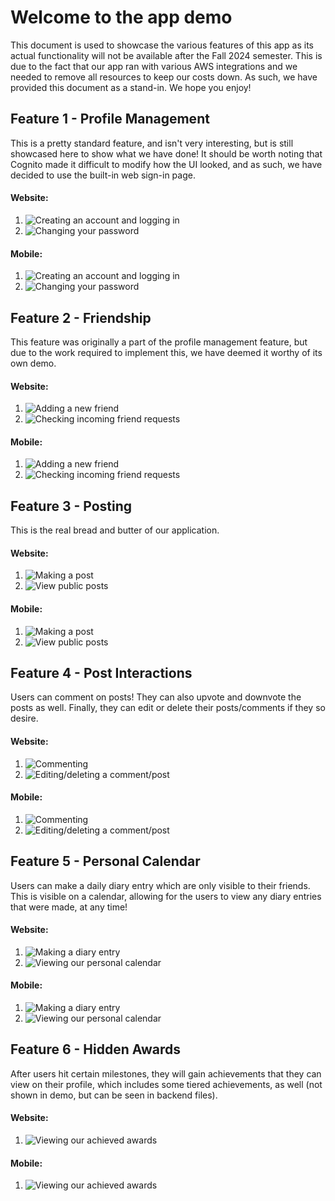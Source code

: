 # Welcome to the app demo
This document is used to showcase the various features of this app as its actual functionality will not be available after the Fall 2024 semester. This is due to the fact that our app ran with various AWS integrations and we needed to remove all resources to keep our costs down. As such, we have provided this document as a stand-in. We hope you enjoy!

## Feature 1 - Profile Management
This is a pretty standard feature, and isn't very interesting, but is still showcased here to show what we have done! It should be worth noting that Cognito made it difficult to modify how the UI looked, and as such, we have decided to use the built-in web sign-in page.
#### Website:
1. ![Creating an account and logging in]()
2. ![Changing your password]()
#### Mobile:
1. ![Creating an account and logging in]()
2. ![Changing your password]()

## Feature 2 - Friendship
This feature was originally a part of the profile management feature, but due to the work required to implement this, we have deemed it worthy of its own demo.
#### Website:
1. ![Adding a new friend]()
2. ![Checking incoming friend requests]()
#### Mobile:
1. ![Adding a new friend]()
2. ![Checking incoming friend requests]()

## Feature 3 - Posting
This is the real bread and butter of our application.
#### Website:
1. ![Making a post]()
2. ![View public posts]()
#### Mobile:
1. ![Making a post]()
2. ![View public posts]()

## Feature 4 - Post Interactions
Users can comment on posts! They can also upvote and downvote the posts as well. Finally, they can edit or delete their posts/comments if they so desire.
#### Website:
1. ![Commenting]()
2. ![Editing/deleting a comment/post]()
#### Mobile:
1. ![Commenting]()
2. ![Editing/deleting a comment/post]()

## Feature 5 - Personal Calendar
Users can make a daily diary entry which are only visible to their friends. This is visible on a calendar, allowing for the users to view any diary entries that were made, at any time!
#### Website:
1. ![Making a diary entry]()
2. ![Viewing our personal calendar]()
#### Mobile:
1. ![Making a diary entry]()
2. ![Viewing our personal calendar]()

## Feature 6 - Hidden Awards
After users hit certain milestones, they will gain achievements that they can view on their profile, which includes some tiered achievements, as well (not shown in demo, but can be seen in backend files).
#### Website:
1. ![Viewing our achieved awards]()
#### Mobile:
1. ![Viewing our achieved awards]()
